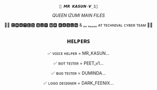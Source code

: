 <div align="center">

```🧚 𝙈𝙍 𝙆𝘼𝙎𝙐𝙉-𝙑_1🧚```

*_QUEEN IZUMI MAIN FILES_*


👨‍💻 🅲🆁🅰🆃🅴🅳 🅱🆄🆈 🅼🆁 🅺🅰🆂🆄🅽 & ₘᵣ ₖₐₛᵤₙ ᴀᴛ ᴛᴇᴄʜɴɪᴠᴀʟ ᴄʏʙᴇʀ ᴛᴇᴀᴍ 👨‍💻

## ʜᴇʟᴘᴇʀꜱ

✅ ᴠᴏɪᴄᴇ ʜᴇʟᴘᴇʀ = MR_KASUN...

✅ ʙᴏᴛ ᴛᴇꜱᴛᴇʀ = PEET_v1...

✅ ʙᴜɢ ᴛᴇꜱᴛᴇʀ = DUMINDA...

✅ ʟᴏɢᴏ ᴅᴇꜱɪɢɴᴇʀ = DARK_FEENIX...

